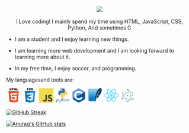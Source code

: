 <div id="header" align="center">
  <img src="https://raw.githubusercontent.com/TheDudeThatCode/TheDudeThatCode/master/Assets/Developer.gif" width="100"/>
</div>

<!-- Center the below text -->
<div id="content" align="center">

I Love coding! I mainly spend my time using HTML, JavaScript, CSS, Python, And sometimes C

</div>

- I am a student and I enjoy learning new things.

- I am learning more web development and I am looking forward to learning more about it.

- In my free time, I enjoy soccer, and programming.

My languagesand tools are:

<div>
<img src="https://raw.githubusercontent.com/devicons/devicon/master/icons/html5/html5-original-wordmark.svg" width="40" height="40">
<img src="https://raw.githubusercontent.com/devicons/devicon/master/icons/css3/css3-original-wordmark.svg" width="40" height="40">
<img src="https://raw.githubusercontent.com/devicons/devicon/master/icons/javascript/javascript-original.svg" width="40" height="40">
<img src="https://raw.githubusercontent.com/devicons/devicon/master/icons/python/python-original-wordmark.svg" width="40" height="40">
<img src="https://raw.githubusercontent.com/devicons/devicon/master/icons/c/c-original.svg" width="40" height="40">
<!-- Add SQL Image -->
<img src="https://raw.githubusercontent.com/devicons/devicon/master/icons/sqlite/sqlite-original.svg" width="40" height="40">
<img src="https://raw.githubusercontent.com/devicons/devicon/master/icons/react/react-original.svg" width="40" height="40">
<img src="https://raw.githubusercontent.com/devicons/devicon/master/icons/electron/electron-original.svg" width="40" height="40">

</div>

[![GitHub Streak](https://github-readme-streak-stats.herokuapp.com/?user=kirillmcq29)](https://git.io/streak-stats)

[![Anurag's GitHub stats](https://github-readme-stats.vercel.app/api?username=kirillmcq)](https://github.com/anuraghazra/github-readme-stats)
